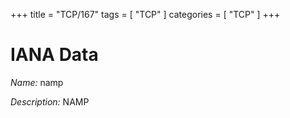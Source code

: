 +++
title = "TCP/167"
tags = [ "TCP" ]
categories = [ "TCP" ]
+++

# IANA Data

_Name:_ namp

_Description:_ NAMP

